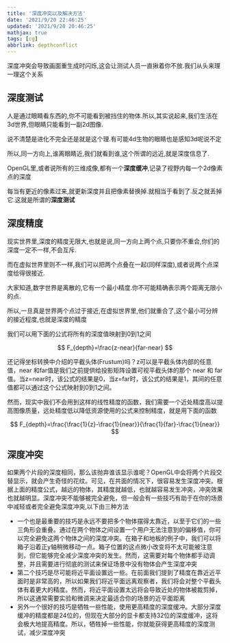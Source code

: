 ```yaml
---
title: '深度冲突以及解决方法'
date: '2021/9/20 22:46:25'
updated: '2021/9/20 20:46:25'
mathjax: true 
tags: [cg]
abbrlink: depthconflict
---
```

深度冲突会导致画面重生成时闪烁,这会让测试人员一直揪着你不放.我们从头来理一理这个关系

## 深度测试

人是通过眼睛看东西的,你不可能看到被挡住的物体.所以,其实说起来,我们生活在3d世界,但眼睛只能看到一副2d图像.

说不清楚是进化不完全还是就是这个理.有可能4d生物的眼睛也是感知3d呢说不定

所以,同一方向上,谁离眼睛近,我们就看到谁,这个所谓的远近,就是深度信息了.

OpenGL里,或者说所有的三维成像,都有一个**深度缓冲**,记录了视野内每一个2d像素点的深度

每当有更近的像素过来,就更新深度并且把像素替换掉.就相当于看到了.反之就丢掉它.这就是所谓的**深度测试**

## 深度精度

现实世界里,深度的精度无限大,也就是说,同一方向上两个点,只要你不重合,你们的深度一定不一样,不会互斥.

而在虚拟世界里则不一样,我们可以把两个点叠在一起(同样深度),或者说两个点深度给得很接近.

大家知道,数字世界是离散的,它有一个最小精度.你不可能精确表示两个距离无限小的点.

所以,一旦真是世界两个点过于接近,在虚拟世界里,他们就重合了,这个最小可分辨的接近程度,也就是深度的精度

我们可以用下面的公式将所有的深度值映射到0到1之间

$$
F_{depth}=\frac{z-near}{far-near}
$$

还记得坐标转换中介绍的平截头体(Frustum)吗？z可以是平截头体内部的任意值，near 和far值是我们之前提供给投影矩阵设置可视平截头体的那个 near 和 far 值。当z=near时，该公式的结果是0，当z=far时，该公式的结果是1，其间的任意值都可以通过这个公式映射到0到1之间。

然而，现实中我们不会用到这样的线性精度的函数，我们需要一个近处精度高以提高图像质量，远处精度低以降低资源使用的公式来控制精度，就是用下面的函数

$$
F_{depth}=\frac{\frac{1}{z}-\frac{1}{near}}{\frac{1}{far}-\frac{1}{near}}
$$

## 深度冲突

如果两个片段的深度相同，那么该抛弃谁该显示谁呢？OpenGL中会将两个片段交替显示，就会产生奇怪的花纹。可见，在共面的情况下，很容易发生深度冲突。根据上面的精度公式，越远的物体，其精度就越低，也就越容易发生冲突，冲突效果也就越明显。深度冲突不能够被完全避免，但一般会有一些技巧有助于在你的场景中减轻或者完全避免深度冲突,以下由三种方法

- 一个也是最重要的技巧是永远不要把多个物体摆得太靠近，以至于它们的一些三角形会重叠。通过在两个物体之间设置一个用户无法注意到的偏移值，你可以完全避免这两个物体之间的深度冲突。在箱子和地板的例子中，我们可以将箱子沿着正y轴稍微移动一点。箱子位置的这点微小改变将不太可能被注意到，但它能够完全减少深度冲突的发生。然而，这需要对每个物体都手动调整，并且需要进行彻底的测试来保证场景中没有物体会产生深度冲突
- 第二个技巧是尽可能将近平面设置远一些。在前面我们提到了精度在靠近近平面时是非常高的，所以如果我们将近平面远离观察者，我们将会对整个平截头体有着更大的精度。然而，将近平面设置太远将会导致近处的物体被裁剪掉，所以这通常需要实验和微调来决定最适合你的场景的近平面距离
- 另外一个很好的技巧是牺牲一些性能，使用更高精度的深度缓冲。大部分深度缓冲的精度都是24位的，但现在大部分的显卡都支持32位的深度缓冲，这将会极大地提高精度。所以，牺牲掉一些性能，你就能获得更高精度的深度测试，减少深度冲突
